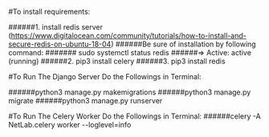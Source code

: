 #To install requirements:

######1. install redis server (https://www.digitalocean.com/community/tutorials/how-to-install-and-secure-redis-on-ubuntu-18-04)
######Be sure of installation by following command:
####### sudo systemctl status redis
######=> Active: active (running)
######2. pip3 install celery
######3. pip3 install redis


#To Run The Django Server Do the Followings in Terminal:

######python3 manage.py makemigrations
######python3 manage.py migrate
######python3 manage.py runserver


#To Run The Celery Worker Do the Followings in Terminal:
######celery -A NetLab.celery worker --loglevel=info
